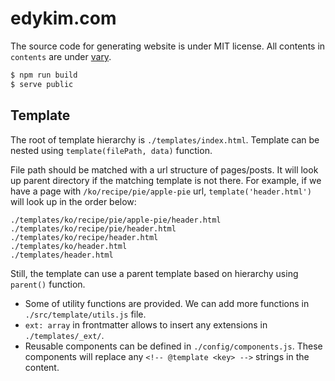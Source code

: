# edykim.com

The source code for generating website is under MIT license. All contents in
`contents` are under [vary](https://edykim.com/ko/copyright/).

```bash
$ npm run build
$ serve public
```

## Template

The root of template hierarchy is `./templates/index.html`. Template can be
nested using `template(filePath, data)` function.

File path should be matched with a url structure of pages/posts. It will look up
parent directory if the matching template is not there. For example, if we have
a page with `/ko/recipe/pie/apple-pie` url, `template('header.html')` will look
up in the order below:

```
./templates/ko/recipe/pie/apple-pie/header.html
./templates/ko/recipe/pie/header.html
./templates/ko/recipe/header.html
./templates/ko/header.html
./templates/header.html
```

Still, the template can use a parent template based on hierarchy using
`parent()` function.

- Some of utility functions are provided. We can add more functions in
  `./src/template/utils.js` file.
- `ext: array` in frontmatter allows to insert any extensions in
  `./templates/_ext/`.
- Reusable components can be defined in `./config/components.js`. These
  components will replace any `<!-- @template <key> -->` strings in the content.

